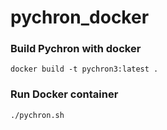# pychron_docker


### Build Pychron with docker

```shell
docker build -t pychron3:latest .
```

### Run Docker container
```shell
./pychron.sh
```
